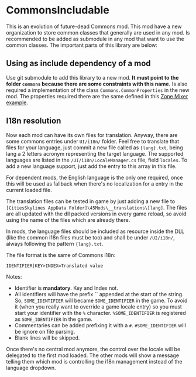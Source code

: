 # CommonsIncludable
This is an evolution of future-dead  Commons mod. This mod have a new organization to store common classes that generally are used in any mod. Is recommended to be added as submodule in any mod that want to use the common classes.
The important parts of this library are below:

## Using as include dependency of a mod

Use git submodule to add this library to a new mod. **It must point to the folder `commons` because there are some constraints with this name.** Is also required a implementation of the class `Commons.CommonProperties` in the new mod. The properties required there are the same defined in this [Zone Mixer example](https://raw.githubusercontent.com/45/ZoneMixer/master/CommonProperties.cs).

## I18n resolution

Now each mod can have its own files for translation. Anyway, there are some commons entries under `UI/i18n/` folder. Feel free to translate that files for your language, just commit a new file called as `{lang}.txt`, being lang a 2 letters acronym representing the target language. The supported languages are listed in the `/UI/i18n/LocaleManager.cs` file, field `locales`. To add a new language support, just add the entry to this array in this file.

For dependent mods, the English language is the only one required, once this will be used as fallback when there's no localization for a entry in the current loaded file.

The translation files can be tested in game by just adding a new file to `[CitiesSkylines AppData Folder]\45Mods\__translations\[lang]`. The files are all updated with the dll packed versions in every game reload, so avoid using the name of the files which are already there.

In mods, the language files should be included as resource inside the DLL (like the common i18n files must be too) and shall be under `/UI/i18n/`, always following the pattern `{lang}.txt`.

The file format is the same of  Commons i18n:

`IDENTIFIER|KEY>INDEX=Translated value`

Notes:
- Identifier is **mandatory**. Key and Index not.
- All identifiers will have the prefix `` appended at the start of the string. So, `SOME_IDENTIFIER` will became `SOME_IDENTIFIER` in the game. To avoid it (when you really want to override a game locale entry) so you must start your identifier with the `%` character. `%SOME_IDENTIFIER` is registered as `SOME_IDENTIFIER` in the game.
- Commentaries can be added prefixing it with a `#`. `#SOME_IDENTIFIER` will be ignore on file parsing.
- Blank lines will be skipped.

Once there's no central mod anymore, the control over the locale will be delegated to the first mod loaded. The other mods will show a message telling them which mod is controlling the i18n management instead of the language dropdown.

